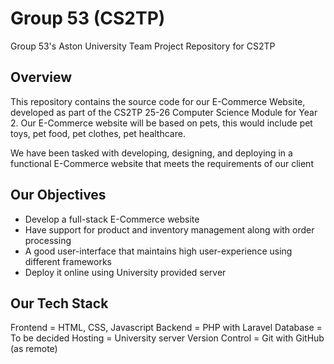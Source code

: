 # Group 53 (CS2TP)

Group 53's Aston University Team Project Repository for CS2TP

## Overview
This repository contains the source code for our E-Commerce Website, developed as part of the CS2TP 25-26 Computer Science Module for Year 2. Our E-Commerce website will be based on pets, this would include pet toys, pet food, pet clothes, pet healthcare.

We have been tasked with developing, designing, and deploying in a functional E-Commerce website that meets the requirements of our client

## Our Objectives
- Develop a full-stack E-Commerce website
- Have support for product and inventory management along with order processing
- A good user-interface that maintains high user-experience using different frameworks
- Deploy it online using University provided server

## Our Tech Stack
Frontend = HTML, CSS, Javascript
Backend = PHP with Laravel
Database = To be decided
Hosting = University server
Version Control = Git with GitHub (as remote)


